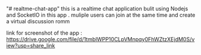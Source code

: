 "# realtme-chat-app" 
this is a realtime chat application bulit using Nodejs and SocketIO
in this app . muliple users can join at the same time and create a virtual discussion romm

link for screenshot of the app : https://drive.google.com/file/d/1tmblWPP10CLpVMnpqy0FhWZtzXEjdM0S/view?usp=share_link
